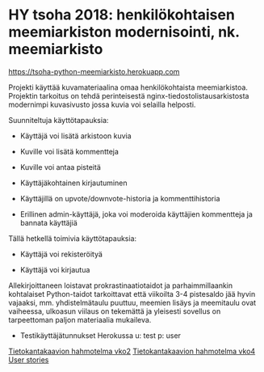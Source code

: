 # HY tsoha 2018: henkilökohtaisen meemiarkiston modernisointi, nk. meemiarkisto

https://tsoha-python-meemiarkisto.herokuapp.com

Projekti käyttää kuvamateriaalina omaa henkilökohtaista meemiarkistoa.
Projektin tarkoitus on tehdä perinteisestä nginx-tiedostolistausarkistosta modernimpi kuvasivusto jossa kuvia voi selailla helposti.

Suunniteltuja käyttötapauksia:

* Käyttäjä voi lisätä arkistoon kuvia

* Kuville voi lisätä kommentteja

* Kuville voi antaa pisteitä

* Käyttäjäkohtainen kirjautuminen

* Käyttäjillä on upvote/downvote-historia ja kommenttihistoria

* Erillinen admin-käyttäjä, joka voi moderoida käyttäjien kommentteja ja bannata käyttäjiä

Tällä hetkellä toimivia käyttötapauksia:

* Käyttäjä voi rekisteröityä

* Käyttäjä voi kirjautua

Allekirjoittaneen loistavat prokrastinaatiotaidot ja parhaimmillaankin kohtalaiset Python-taidot tarkoittavat että viikoilta 3-4 pistesaldo jää hyvin vajaaksi, mm. yhdistelmätaulu puuttuu, meemien lisäys ja meemitaulu ovat vaiheessa, ulkoasun viilaus on tekemättä ja yleisesti sovellus on tarpeettoman paljon materiaalia mukaileva.

* Testikäyttäjätunnukset Herokussa u: test p: user

[Tietokantakaavion hahmotelma vko2](https://github.com/Kargamborgh/meemiarkisto/blob/master/documentation/db_sketch_wk2.jpg)
[Tietokantakaavion hahmotelma vko4](https://github.com/Kargamborgh/meemiarkisto/blob/master/documentation/db_sketch_wk4.jpg)
[User stories](https://github.com/Kargamborgh/meemiarkisto/blob/master/documentation/user_stories.md)